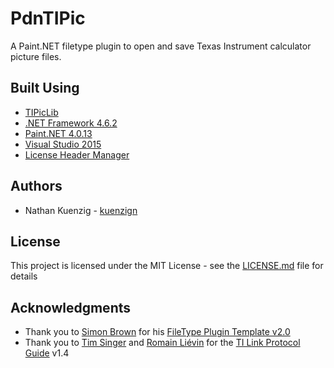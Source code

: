 # PdnTIPic

A Paint.NET filetype plugin to open and save Texas Instrument calculator picture files.

## Built Using

* [TIPicLib](https://github.com/kuenzign/TIPicLib)
* [.NET Framework 4.6.2](https://www.microsoft.com/en-us/download/details.aspx?id=53344)
* [Paint.NET 4.0.13](http://www.getpaint.net/index.html)
* [Visual Studio 2015](https://www.visualstudio.com/vs/)
* [License Header Manager](https://marketplace.visualstudio.com/items?itemName=StefanWenig.LicenseHeaderManager)

## Authors

* Nathan Kuenzig - [kuenzign](http://forums.getpaint.net/index.php?/profile/147723-kuenzign/)

## License

This project is licensed under the MIT License - see the [LICENSE.md](LICENSE.md) file for details

## Acknowledgments

* Thank you to [Simon Brown](http://forums.getpaint.net/index.php?/profile/48996-simon-brown/) for his [FileType Plugin Template v2.0](http://forums.getpaint.net/index.php?/topic/7984-filetype-plugin-template-v20/)
* Thank you to [Tim Singer](mailto:tsinger@gladstone.uoregon.edu) and [Romain Liévin](mailto:roms@lpg.ticalc.org) for the [TI Link Protocol Guide](http://merthsoft.com/linkguide/) v1.4